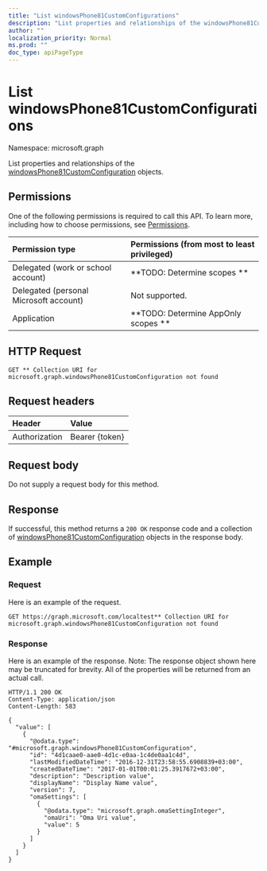 ```yaml
---
title: "List windowsPhone81CustomConfigurations"
description: "List properties and relationships of the windowsPhone81CustomConfiguration objects."
author: ""
localization_priority: Normal
ms.prod: ""
doc_type: apiPageType
---
```


# List windowsPhone81CustomConfigurations

Namespace: microsoft.graph

List properties and relationships of the [windowsPhone81CustomConfiguration](../resources/windowsphone81customconfiguration.md) objects.

## Permissions
One of the following permissions is required to call this API. To learn more, including how to choose permissions, see [Permissions](/concepts/permissions-reference.md).

|Permission type|Permissions (from most to least privileged)|
|:---|:---|
|Delegated (work or school account)|**TODO: Determine scopes **|
|Delegated (personal Microsoft account)|Not supported.|
|Application|**TODO: Determine AppOnly scopes **|

## HTTP Request
<!-- {
  "blockType": "ignored"
}
-->
``` http
GET ** Collection URI for microsoft.graph.windowsPhone81CustomConfiguration not found
```

## Request headers
|Header|Value|
|:---|:---|
|Authorization|Bearer {token}|

## Request body
Do not supply a request body for this method.

## Response
If successful, this method returns a `200 OK` response code and a collection of [windowsPhone81CustomConfiguration](../resources/windowsphone81customconfiguration.md) objects in the response body.

## Example

### Request
Here is an example of the request.
<!-- {
  "blockType": "request",
  "name": "get_windowsphone81customconfiguration"
}
-->
``` http
GET https://graph.microsoft.com/localtest** Collection URI for microsoft.graph.windowsPhone81CustomConfiguration not found
```

### Response
Here is an example of the response. Note: The response object shown here may be truncated for brevity. All of the properties will be returned from an actual call.
<!-- {
  "blockType": "response",
  "truncated": true,
  "@odata.type": "collection(microsoft.graph.windowsphone81customconfiguration)"
}
-->
``` http
HTTP/1.1 200 OK
Content-Type: application/json
Content-Length: 583

{
  "value": [
    {
      "@odata.type": "#microsoft.graph.windowsPhone81CustomConfiguration",
      "id": "4d1caae0-aae0-4d1c-e0aa-1c4de0aa1c4d",
      "lastModifiedDateTime": "2016-12-31T23:58:55.6908839+03:00",
      "createdDateTime": "2017-01-01T00:01:25.3917672+03:00",
      "description": "Description value",
      "displayName": "Display Name value",
      "version": 7,
      "omaSettings": [
        {
          "@odata.type": "microsoft.graph.omaSettingInteger",
          "omaUri": "Oma Uri value",
          "value": 5
        }
      ]
    }
  ]
}
```


